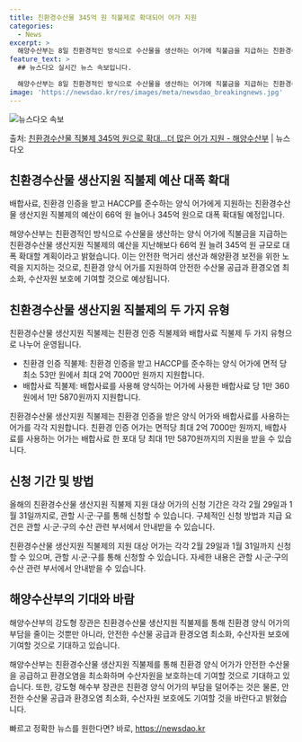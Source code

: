```yaml
---
title: 친환경수산물 345억 원 직불제로 확대되어 어가 지원
categories:
  - News
excerpt: >
  해양수산부는 8일 친환경적인 방식으로 수산물을 생산하는 어가에 직불금을 지급하는 친환경수산물 생산지원 직불제…
feature_text: >
  ## 뉴스다오 실시간 뉴스 속보입니다.

  해양수산부는 8일 친환경적인 방식으로 수산물을 생산하는 어가에 직불금을 지급하는 친환경수산물 생산지원 직불제…
image: 'https://newsdao.kr/res/images/meta/newsdao_breakingnews.jpg'
---
```


![뉴스다오 속보](https://newsdao.kr/res/images/meta/newsdao_breakingnews.jpg)

<p>출처: <a href="https://newsdao.kr/2947" rel="dofollow">친환경수산물 직불제 345억 원으로 확대…더 많은 어가 지원 - 해양수산부</a> | 뉴스다오</p>

<h2 data-ke-size="size26">친환경수산물 생산지원 직불제 예산 대폭 확대</h2>
배합사료, 친환경 인증을 받고 HACCP를 준수하는 양식 어가에게 지원하는 친환경수산물 생산지원 직불제의 예산이 66억 원 늘어나 345억 원으로 대폭 확대될 예정입니다.

<p data-ke-size="size16">해양수산부는 친환경적인 방식으로 수산물을 생산하는 양식 어가에 직불금을 지급하는 친환경수산물 생산지원 직불제의 예산을 지난해보다 66억 원 늘려 345억 원 규모로 대폭 확대할 계획이라고 밝혔습니다. 이는 안전한 먹거리 생산과 해양환경 보전을 위한 노력을 지지하는 것으로, 친환경 양식 어가를 지원하여 안전한 수산물 공급과 환경오염 최소화, 수산자원 보호에 기여할 것으로 예상됩니다.</p>

<h2 data-ke-size="size26">친환경수산물 생산지원 직불제의 두 가지 유형</h2>
친환경수산물 생산지원 직불제는 친환경 인증 직불제와 배합사료 직불제 두 가지 유형으로 나누어 운영됩니다.

<ul>
  <li>친환경 인증 직불제: 친환경 인증을 받고 HACCP를 준수하는 양식 어가에 면적 당 최소 53만 원에서 최대 2억 7000만 원까지 지원합니다.</li>
  <li>배합사료 직불제: 배합사료를 사용해 양식하는 어가에 사용한 배합사료 당 1만 360원에서 1만 5870원까지 지원합니다.</li>
</ul>

<p data-ke-size="size16">친환경수산물 생산지원 직불제는 친환경 인증을 받은 양식 어가와 배합사료를 사용하는 어가를 각각 지원합니다. 친환경 인증 어가는 면적당 최대 2억 7000만 원까지, 배합사료를 사용하는 어가는 배합사료 한 포대 당 최대 1만 5870원까지의 지원을 받을 수 있습니다.</p>

<h2 data-ke-size="size26">신청 기간 및 방법</h2>
올해의 친환경수산물 생산지원 직불제 지원 대상 어가의 신청 기간은 각각 2월 29일과 1월 31일까지로, 관할 시·군·구를 통해 신청할 수 있습니다. 구체적인 신청 방법과 지급 요건은 관할 시·군·구의 수산 관련 부서에서 안내받을 수 있습니다.

<p data-ke-size="size16">친환경수산물 생산지원 직불제의 지원 대상 어가는 각각 2월 29일과 1월 31일까지 신청할 수 있으며, 관할 시·군·구를 통해 신청할 수 있습니다. 자세한 내용은 관할 시·군·구의 수산 관련 부서에서 안내받을 수 있습니다.</p>

<h2 data-ke-size="size26">해양수산부의 기대와 바람</h2>
해양수산부의 강도형 장관은 친환경수산물 생산지원 직불제를 통해 친환경 양식 어가의 부담을 줄이는 것뿐만 아니라, 안전한 수산물 공급과 환경오염 최소화, 수산자원 보호에 기여할 것으로 기대하고 있습니다.

<p data-ke-size="size16">해양수산부는 친환경수산물 생산지원 직불제를 통해 친환경 양식 어가가 안전한 수산물을 공급하고 환경오염을 최소화하며 수산자원을 보호하는데 기여할 것으로 기대하고 있습니다. 또한, 강도형 해수부 장관은 친환경 양식 어가의 부담을 덜어주는 것은 물론, 안전한 수산물 공급과 환경오염 최소화, 수산자원 보호에도 기여할 것을 바란다고 밝혔습니다.</p> 

빠르고 정확한 뉴스를 원한다면? 바로, <a href="https://newsdao.kr" rel="dofollow">https://newsdao.kr</a>


    
